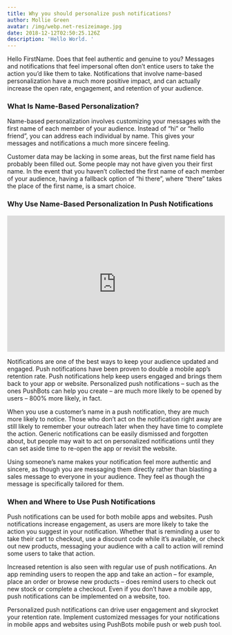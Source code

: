 ```yaml
---
title: Why you should personalize push notifications?
author: Mollie Green
avatar: /img/webp.net-resizeimage.jpg
date: 2018-12-12T02:50:25.126Z
description: 'Hello World. '
---
```

Hello FirstName. Does that feel authentic and genuine to you? Messages and notifications that feel impersonal often don’t entice users to take the action you’d like them to take. Notifications that involve name-based personalization have a much more positive impact, and can actually increase the open rate, engagement, and retention of your audience.

### What Is Name-Based Personalization?

Name-based personalization involves customizing your messages with the first name of each member of your audience. Instead of “hi” or “hello friend”, you can address each individual by name. This gives your messages and notifications a much more sincere feeling.

Customer data may be lacking in some areas, but the first name field has probably been filled out. Some people may not have given you their first name. In the event that you haven’t collected the first name of each member of your audience, having a fallback option of “hi there”, where “there” takes the place of the first name, is a smart choice.


### Why Use Name-Based Personalization In Push Notifications


<iframe width="100%" height="315" src="https://www.youtube.com/embed/ExhEUVjTBNg" frameborder="0" allow="accelerometer; autoplay; encrypted-media; gyroscope; picture-in-picture" allowfullscreen></iframe>


Notifications are one of the best ways to keep your audience updated and engaged. Push notifications have been proven to double a mobile app’s retention rate. Push notifications help keep users engaged and brings them back to your app or website. Personalized push notifications – such as the ones PushBots can help you create – are much more likely to be opened by users – 800% more likely, in fact.

When you use a customer’s name in a push notification, they are much more likely to notice. Those who don’t act on the notification right away are still likely to remember your outreach later when they have time to complete the action. Generic notifications can be easily dismissed and forgotten about, but people may wait to act on personalized notifications until they can set aside time to re-open the app or revisit the website.

Using someone’s name makes your notification feel more authentic and sincere, as though you are messaging them directly rather than blasting a sales message to everyone in your audience. They feel as though the message is specifically tailored for them.

### When and Where to Use Push Notifications

Push notifications can be used for both mobile apps and websites. Push notifications increase engagement, as users are more likely to take the action you suggest in your notification. Whether that is reminding a user to take their cart to checkout, use a discount code while it’s available, or check out new products, messaging your audience with a call to action will remind some users to take that action.

Increased retention is also seen with regular use of push notifications. An app reminding users to reopen the app and take an action – for example, place an order or browse new products – does remind users to check out new stock or complete a checkout. Even if you don’t have a mobile app, push notifications can be implemented on a website, too.

Personalized push notifications can drive user engagement and skyrocket your retention rate. Implement customized messages for your notifications in mobile apps and websites using PushBots mobile push or web push tool.